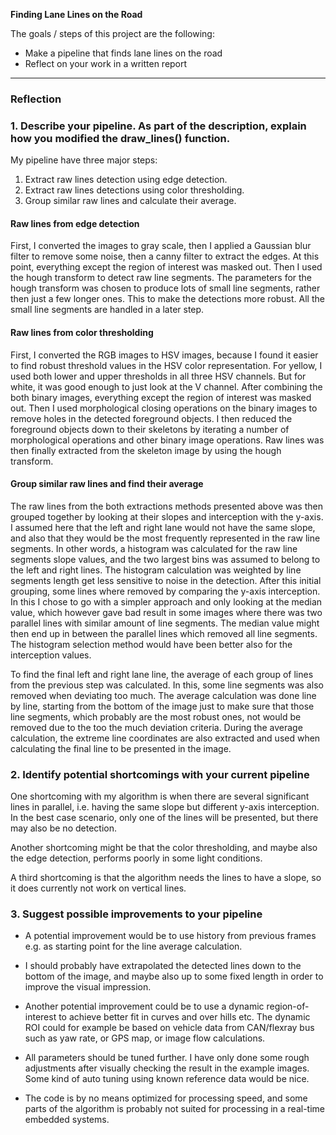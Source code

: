 **Finding Lane Lines on the Road**

The goals / steps of this project are the following:
* Make a pipeline that finds lane lines on the road
* Reflect on your work in a written report

---

### Reflection

### 1. Describe your pipeline. As part of the description, explain how you modified the draw_lines() function.

My pipeline have three major steps:
1. Extract raw lines detection using edge detection.
2. Extract raw lines detections using color thresholding.
3. Group similar raw lines and calculate their average.

#### Raw lines from edge detection
First, I converted the images to gray scale, then I applied a Gaussian blur filter to remove some noise, then a canny filter to extract the edges. At this point, everything except the region of interest was masked out. Then I used the hough transform to detect raw line segments. The parameters for the hough transform was chosen to produce lots of small line segments, rather then just a few longer ones. This to make the detections more robust. All the small line segments are handled in a later step.

#### Raw lines from color thresholding
First, I converted the RGB images to HSV images, because I found it easier to find robust threshold values in the HSV color representation. For yellow, I used both lower and upper thresholds in all three HSV channels. But for white, it was good enough to just look at the V channel. After combining the both binary images, everything except the region of interest was masked out. Then I used morphological closing operations on the binary images to remove holes in the detected foreground objects. I then reduced the foreground objects down to their skeletons by iterating a number of morphological operations and other binary image operations. Raw lines was then finally extracted from the skeleton image by using the hough transform.

#### Group similar raw lines and find their average
The raw lines from the both extractions methods presented above was then grouped together by looking at their slopes and interception with the y-axis. I assumed here that the left and right lane would not have the same slope, and also that they would be the most frequently represented in the raw line segments. In other words, a histogram was calculated for the raw line segments slope values, and the two largest bins was assumed to belong to the left and right lines. The histogram calculation was weighted by line segments length get less sensitive to noise in the detection. After this initial grouping, some lines where removed by comparing the y-axis interception. In this I chose to go with a simpler approach and only looking at the median value, which however gave bad result in some images where there was two parallel lines with similar amount of line segments. The median value might then end up in between the parallel lines which removed all line segments. The histogram selection method would have been better also for the interception values.

To find the final left and right lane line, the average of each group of lines from the previous step was calculated. In this, some line segments was also removed when deviating too much. The average calculation was done line by line, starting from the bottom of the image just to make sure that those line segments, which probably are the most robust ones, not would be removed due to the too the much deviation criteria. During the average calculation, the extreme line coordinates are also extracted and used when calculating the final line to be presented in the image.


### 2. Identify potential shortcomings with your current pipeline


One shortcoming with my algorithm is when there are several significant lines in parallel, i.e. having the same slope but different y-axis interception. In the best case scenario, only one of the lines will be presented, but there may also be no detection.

Another shortcoming might be that the color thresholding, and maybe also the edge detection, performs poorly in some light conditions.

A third shortcoming is that the algorithm needs the lines to have a slope, so it does currently not work on vertical lines.


### 3. Suggest possible improvements to your pipeline

* A potential improvement would be to use history from previous frames e.g. as starting point for the line average calculation.

* I should probably have extrapolated the detected lines down to the bottom of the image, and maybe also up to some fixed length in order to improve the visual impression.

* Another potential improvement could be to use a dynamic region-of-interest to achieve better fit in curves and over hills etc. The dynamic ROI could for example be based on vehicle data from CAN/flexray bus such as yaw rate, or GPS map, or image flow calculations.

* All parameters should be tuned further. I have only done some rough adjustments after visually checking the result in the example images. Some kind of auto tuning using known reference data would be nice.

* The code is by no means optimized for processing speed, and some parts of the algorithm is probably not suited for processing in a real-time embedded systems.
